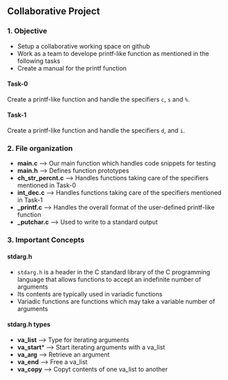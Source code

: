 ## Collaborative Project
### 1. Objective
* Setup a collaborative working space on github 
* Work as a team to develope printf-like function as mentioned in the following tasks
* Create a manual for the printf function

#### Task-0
Create a printf-like function and handle the specifiers `c`, `s` and `%`.
#### Task-1
Create a printf-like function and handle the specifiers `d`, and `i`.

### 2. File organization
* **main.c** --> Our main function which handles code snippets for testing
* **main.h** --> Defines function prototypes
* **ch_str_percnt.c** --> Handles functions taking care of the specifiers mentioned in Task-0
* **int_dec.c** --> Handles functions taking care of the specifiers mentioned in Task-1
* **_printf.c** --> Handles the overall format of the user-defined printf-like function
* **_putchar.c** --> Used to write to a standard output

### 3. Important Concepts
#### stdarg.h
* `stdarg.h` is a header in the C standard library of the C programming language that allows functions to accept an indefinite number of arguments
* Its contents are typically used in variadic functions
* Variadic functions are functions which may take a variable number of arguments

#### stdarg.h types
* **va_list** --> Type for iterating arguments
* **va_start*** --> Start iterating arguments with a va_list
* **va_arg** --> Retrieve an argument
* **va_end** --> Free a va_list
* **va_copy** --> Copyt contents of one va_list to another



